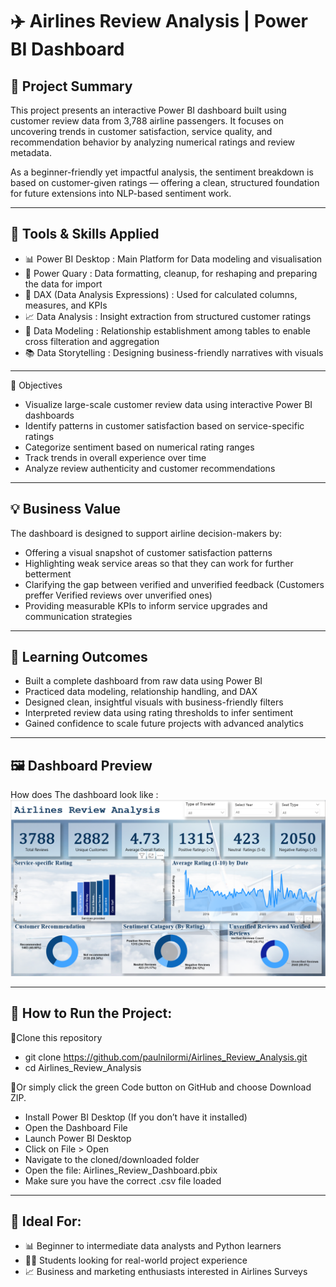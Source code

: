 # ✈️ Airlines Review Analysis | Power BI Dashboard  


## 📌 Project Summary

This project presents an interactive Power BI dashboard built using customer review data from 3,788 airline passengers. It focuses on uncovering trends in customer satisfaction, service quality, and recommendation behavior by analyzing numerical ratings and review metadata. 

As a beginner-friendly yet impactful analysis, the sentiment breakdown is based on customer-given ratings — offering a clean, structured foundation for future extensions into NLP-based sentiment work.

---

## 🧩 Tools & Skills Applied

- 📊 Power BI	Desktop : Main Platform for Data modeling and visualisation
- 📁 Power Quary : Data formatting, cleanup, for reshaping and preparing the data for import
- 🧮 DAX (Data Analysis Expressions) :	Used for calculated columns, measures, and KPIs
- 📈 Data Analysis	: Insight extraction from structured customer ratings
- 🧩 Data Modeling :	Relationship establishment among tables to enable cross filteration and aggregation
- 📚 Data Storytelling	: Designing business-friendly narratives with visuals

---


🎯 Objectives

- Visualize large-scale customer review data using interactive Power BI dashboards  
- Identify patterns in customer satisfaction based on service-specific ratings  
- Categorize sentiment based on numerical rating ranges  
- Track trends in overall experience over time  
- Analyze review authenticity and customer recommendations
  
---

## 💡 Business Value

The dashboard is designed to support airline decision-makers by:

- Offering a visual snapshot of customer satisfaction patterns  
- Highlighting weak service areas so that they can work for further betterment   
- Clarifying the gap between verified and unverified feedback (Customers preffer Verified reviews over unverified ones)
- Providing measurable KPIs to inform service upgrades and communication strategies  

---

## 🧠 Learning Outcomes

- Built a complete dashboard from raw data using Power BI  
- Practiced data modeling, relationship handling, and DAX  
- Designed clean, insightful visuals with business-friendly filters  
- Interpreted review data using rating thresholds to infer sentiment  
- Gained confidence to scale future projects with advanced analytics

---

## 🖼️ Dashboard Preview

How does The dashboard look like :  ![Dashboard Preview](https://github.com/paulnilormi/Airlines_Review_Analysis/blob/main/Screenshot%202025-07-30%20205236.png)

---

## 🚀 How to Run the Project:

📌Clone this repository

- git clone https://github.com/paulnilormi/Airlines_Review_Analysis.git
- cd Airlines_Review_Analysis

📌Or simply click the green Code button on GitHub and choose Download ZIP.

- Install Power BI Desktop (If you don’t have it installed)
- Open the Dashboard File
- Launch Power BI Desktop
- Click on File > Open
- Navigate to the cloned/downloaded folder
- Open the file: Airlines_Review_Dashboard.pbix
- Make sure you have the correct .csv file loaded 

---

## 🧠 Ideal For:

- 📊 Beginner to intermediate data analysts and Python learners
- 👩‍💻 Students looking for real-world project experience
- 📈 Business and marketing enthusiasts interested in Airlines Surveys
